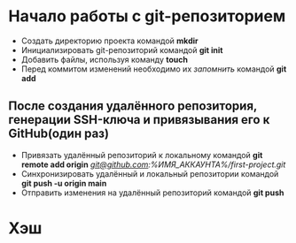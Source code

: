 # Начало работы с git-репозиторием
* Создать директорию проекта командой **mkdir**
* Инициализировать git-репозиторий командой **git init**
* Добавить файлы, используя команду **touch**
* Перед коммитом изменений необходимо их *запомнить* командой **git add**

## После создания удалённого репозитория, генерации SSH-ключа и привязывания его к GitHub(один раз)

- Привязать удалённый репозиторий к локальному командой **git remote add origin** *git@github.com:%ИМЯ_АККАУНТА%/first-project.git*
- Синхронизировать удалённый и локальный репозитории командой **git push -u origin main**
- Отправить изменения на удалённый репозиторий командой **git push**


# Хэш